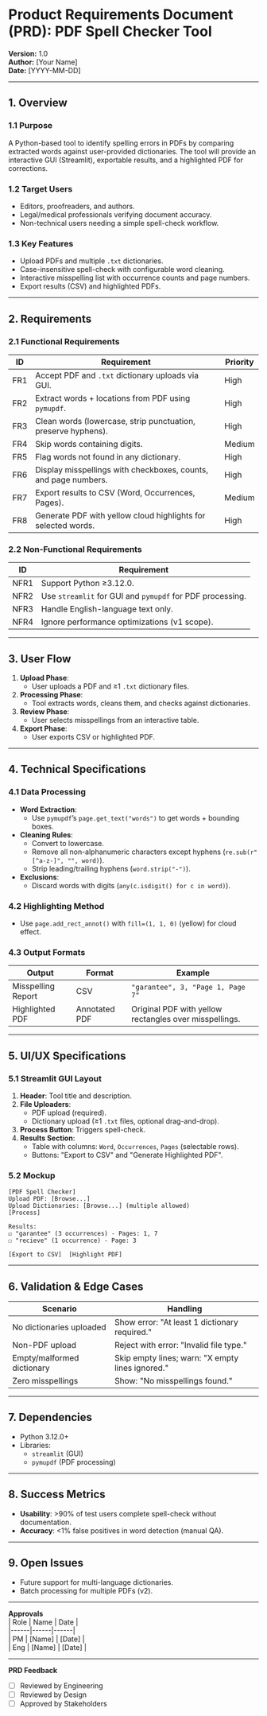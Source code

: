 # **Product Requirements Document (PRD): PDF Spell Checker Tool**  
**Version:** 1.0  
**Author:** [Your Name]  
**Date:** [YYYY-MM-DD]  

---

## **1. Overview**  
### **1.1 Purpose**  
A Python-based tool to identify spelling errors in PDFs by comparing extracted words against user-provided dictionaries. The tool will provide an interactive GUI (Streamlit), exportable results, and a highlighted PDF for corrections.  

### **1.2 Target Users**  
- Editors, proofreaders, and authors.  
- Legal/medical professionals verifying document accuracy.  
- Non-technical users needing a simple spell-check workflow.  

### **1.3 Key Features**  
- Upload PDFs and multiple `.txt` dictionaries.  
- Case-insensitive spell-check with configurable word cleaning.  
- Interactive misspelling list with occurrence counts and page numbers.  
- Export results (CSV) and highlighted PDFs.  

---

## **2. Requirements**  
### **2.1 Functional Requirements**  
| ID  | Requirement | Priority |  
|-----|------------|----------|  
| FR1 | Accept PDF and `.txt` dictionary uploads via GUI. | High |  
| FR2 | Extract words + locations from PDF using `pymupdf`. | High |  
| FR3 | Clean words (lowercase, strip punctuation, preserve hyphens). | High |  
| FR4 | Skip words containing digits. | Medium |  
| FR5 | Flag words not found in any dictionary. | High |  
| FR6 | Display misspellings with checkboxes, counts, and page numbers. | High |  
| FR7 | Export results to CSV (Word, Occurrences, Pages). | Medium |  
| FR8 | Generate PDF with yellow cloud highlights for selected words. | High |  

### **2.2 Non-Functional Requirements**  
| ID  | Requirement |  
|-----|------------|  
| NFR1 | Support Python ≥3.12.0. |  
| NFR2 | Use `streamlit` for GUI and `pymupdf` for PDF processing. |  
| NFR3 | Handle English-language text only. |  
| NFR4 | Ignore performance optimizations (v1 scope). |  

---

## **3. User Flow**  
1. **Upload Phase**:  
   - User uploads a PDF and ≥1 `.txt` dictionary files.  
2. **Processing Phase**:  
   - Tool extracts words, cleans them, and checks against dictionaries.  
3. **Review Phase**:  
   - User selects misspellings from an interactive table.  
4. **Export Phase**:  
   - User exports CSV or highlighted PDF.  

---

## **4. Technical Specifications**  
### **4.1 Data Processing**  
- **Word Extraction**:  
  - Use `pymupdf`’s `page.get_text("words")` to get words + bounding boxes.  
- **Cleaning Rules**:  
  - Convert to lowercase.  
  - Remove all non-alphanumeric characters except hyphens (`re.sub(r"[^a-z-]", "", word)`).  
  - Strip leading/trailing hyphens (`word.strip("-")`).  
- **Exclusions**:  
  - Discard words with digits (`any(c.isdigit() for c in word)`).  

### **4.2 Highlighting Method**  
- Use `page.add_rect_annot()` with `fill=(1, 1, 0)` (yellow) for cloud effect.  

### **4.3 Output Formats**  
| Output | Format | Example |  
|--------|--------|---------|  
| Misspelling Report | CSV | `"garantee", 3, "Page 1, Page 7"` |  
| Highlighted PDF | Annotated PDF | Original PDF with yellow rectangles over misspellings. |  

---

## **5. UI/UX Specifications**  
### **5.1 Streamlit GUI Layout**  
1. **Header**: Tool title and description.  
2. **File Uploaders**:  
   - PDF upload (required).  
   - Dictionary upload (≥1 `.txt` files, optional drag-and-drop).  
3. **Process Button**: Triggers spell-check.  
4. **Results Section**:  
   - Table with columns: `Word`, `Occurrences`, `Pages` (selectable rows).  
   - Buttons: "Export to CSV" and "Generate Highlighted PDF".  

### **5.2 Mockup**  
```plaintext
[PDF Spell Checker]  
Upload PDF: [Browse...]  
Upload Dictionaries: [Browse...] (multiple allowed)  
[Process]  

Results:  
☑ "garantee" (3 occurrences) - Pages: 1, 7  
☐ "recieve" (1 occurrence) - Page: 3  

[Export to CSV]  [Highlight PDF]  
```

---

## **6. Validation & Edge Cases**  
| Scenario | Handling |  
|----------|---------|  
| No dictionaries uploaded | Show error: "At least 1 dictionary required." |  
| Non-PDF upload | Reject with error: "Invalid file type." |  
| Empty/malformed dictionary | Skip empty lines; warn: "X empty lines ignored." |  
| Zero misspellings | Show: "No misspellings found." |  

---

## **7. Dependencies**  
- Python 3.12.0+  
- Libraries:  
  - `streamlit` (GUI)  
  - `pymupdf` (PDF processing)  

---

## **8. Success Metrics**  
- **Usability**: >90% of test users complete spell-check without documentation.  
- **Accuracy**: <1% false positives in word detection (manual QA).  

---

## **9. Open Issues**  
- Future support for multi-language dictionaries.  
- Batch processing for multiple PDFs (v2).  

---

**Approvals**  
| Role | Name | Date |  
|------|------|------|  
| PM | [Name] | [Date] |  
| Eng | [Name] | [Date] |  

--- 

**PRD Feedback**  
- [ ] Reviewed by Engineering  
- [ ] Reviewed by Design  
- [ ] Approved by Stakeholders